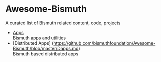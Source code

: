 # Awesome-Bismuth
A curated list of Bismuth related content, code, projects

* [Apps](https://github.com/bismuthfoundation/Awesome-Bismuth/blob/master/Apps.md)  
  Bismuth apps and utilities
* [Distributed Apps] (https://github.com/bismuthfoundation/Awesome-Bismuth/blob/master/Dapps.md)  
  Bismuth based distributed apps
